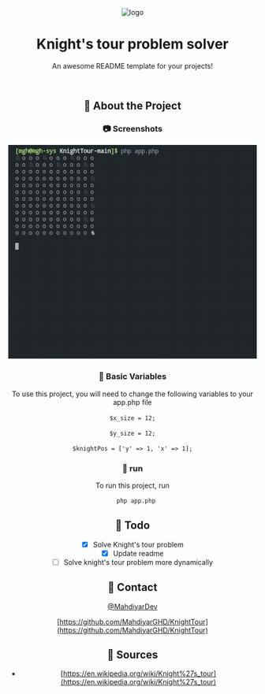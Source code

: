 <div align="center">

  <img src="./" alt="logo" width="200" height="auto" />
  <h1>Knight's tour problem solver</h1>
  
  <p>
    An awesome README template for your projects! 
  </p>
  
  
<br />
  

<!-- About the Project -->
## :star2: About the Project


<!-- Screenshots -->
### :camera: Screenshots

<div align="center"> 
  <img src="img/ss.gif" alt="screenshot" />
</div>


<!-- Env Variables -->
### :key: Basic Variables

To use this project, you will need to change the following variables to your app.php file

`$x_size = 12;`

`$y_size = 12;`

`$knightPos = ['y' => 1, 'x' => 1];`


<!-- run -->
### :triangular_flag_on_post: run

To run this project, run

```bash
  php app.php
```

<!-- Roadmap -->
## :compass: Todo

* [x] Solve Knight's tour problem
* [x] Update readme 
* [ ] Solve knight's tour problem more dynamically

<!-- Contact -->
## :handshake: Contact

[@MahdiyarDev](https://t.me/MahdiyarDev)

[https://github.com/MahdiyarGHD/KnightTour](https://github.com/MahdiyarGHD/KnightTour)


<!-- Acknowledgments -->
## :gem: Sources

 - [https://en.wikipedia.org/wiki/Knight%27s_tour](https://en.wikipedia.org/wiki/Knight%27s_tour)